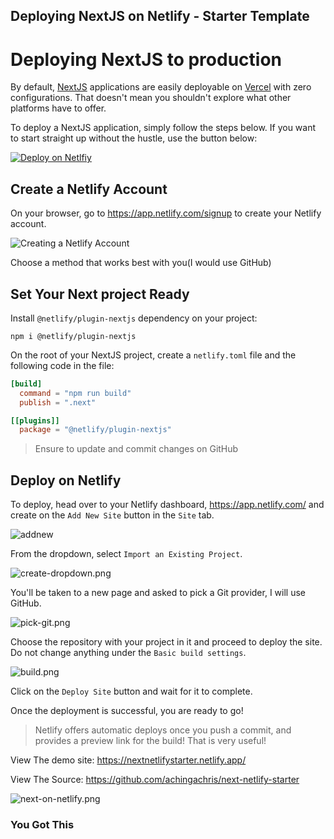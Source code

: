 ## Deploying NextJS on Netlify - Starter Template

# Deploying NextJS to production

By default, [NextJS](https://nextjs.org/) applications are easily deployable on [Vercel](https://vercel.com/) with zero configurations. That doesn't mean you shouldn't explore what other platforms have to offer.

To deploy a NextJS application, simply follow the steps below. 
If you want to start straight up without the hustle, use the button below:

[![Deploy on Netlfiy](https://www.netlify.com/img/deploy/button.svg)](https://app.netlify.com/start/deploy?repository=https://github.com/achingachris/next-netlify-starter)

## Create a Netlify Account

On your browser, go to https://app.netlify.com/signup to create your Netlify account.


![Creating a Netlify Account](https://cdn.hashnode.com/res/hashnode/image/upload/v1644080613728/s27NP3fJY.png)

Choose a method that works best with you(I would use GitHub)

## Set Your Next project Ready

Install `@netlify/plugin-nextjs` dependency on your project:

```shell
npm i @netlify/plugin-nextjs
```

On the root of your NextJS project, create a `netlify.toml` file and the following code in the file:

```toml
[build]
  command = "npm run build"
  publish = ".next"

[[plugins]]
  package = "@netlify/plugin-nextjs"

```

>Ensure to update and commit changes on GitHub

##  Deploy on Netlify

To deploy, head over to your Netlify dashboard, https://app.netlify.com/ and create on the `Add New Site` button in the `Site` tab.

![addnew](https://cdn.hashnode.com/res/hashnode/image/upload/v1644082441537/hYhIpMP6B.png)

From the dropdown, select `Import an Existing Project`.

![create-dropdown.png](https://cdn.hashnode.com/res/hashnode/image/upload/v1644082852674/JQrAOg-uD.png)

You'll be taken to a new page and asked to pick a Git provider, I will use GitHub.

![pick-git.png](https://cdn.hashnode.com/res/hashnode/image/upload/v1644083397211/PSMnVT4zF.png)

Choose the repository with your project in it and proceed to deploy the site. Do not change anything under the `Basic build settings`. 

![build.png](https://cdn.hashnode.com/res/hashnode/image/upload/v1644083552224/rtND2bWdb.png)

Click on the `Deploy Site` button and wait for it to complete.

Once the deployment is successful, you are ready to go!

>Netlify offers automatic deploys once you push a commit, and provides a preview link for the build! That is very useful!

View The demo site: https://nextnetlifystarter.netlify.app/

View The Source: https://github.com/achingachris/next-netlify-starter


![next-on-netlify.png](https://cdn.hashnode.com/res/hashnode/image/upload/v1644087308025/otfRPzknj.png)

### You Got This



